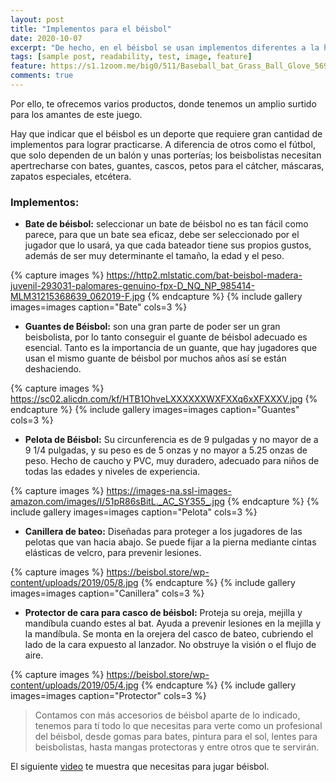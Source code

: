 ```yaml
---
layout: post
title: "Implementos para el béisbol"
date: 2020-10-07
excerpt: "De hecho, en el béisbol se usan implementos diferentes a la hora de actuar a la defensiva o a la ofensiva. Se trata de una gran cantidad de piezas que todo jugador debe poseer si desea disfrutar este juego y ser competitivo."
tags: [sample post, readability, test, image, feature]
feature: https://s1.1zoom.me/big0/511/Baseball_bat_Grass_Ball_Glove_569557_1280x853.jpg
comments: true
---
```


Por ello, te ofrecemos varios productos, donde tenemos un amplio surtido para los amantes de este juego.

Hay que indicar que el béisbol es un deporte que requiere gran cantidad de implementos para lograr practicarse. A diferencia de otros como el fútbol, que solo dependen de un balón y unas porterías; los beisbolistas necesitan apertrecharse con bates, guantes, cascos, petos para el cátcher, máscaras, zapatos especiales, etcétera.

### Implementos:

* **Bate de béisbol:** seleccionar un bate de béisbol no es tan fácil como parece, para que un bate sea eficaz, debe ser seleccionado por el jugador que lo usará, ya que cada bateador tiene sus propios gustos, además de ser muy determinante el tamaño, la edad y el peso.

{% capture images %} 
    https://http2.mlstatic.com/bat-beisbol-madera-juvenil-293031-palomares-genuino-fpx-D_NQ_NP_985414-MLM31215368639_062019-F.jpg 
{% endcapture %} {% include gallery images=images caption="Bate" cols=3 %}

* **Guantes de Béisbol:** son una gran parte de poder ser un gran beisbolista, por lo tanto conseguir el guante de béisbol adecuado es esencial.
Tanto es la importancia de un guante, que hay jugadores que usan el mismo guante de béisbol por muchos años así se están deshaciendo.

{% capture images %} 
    https://sc02.alicdn.com/kf/HTB1OhveLXXXXXXWXFXXq6xXFXXXV.jpg 
{% endcapture %} {% include gallery images=images caption="Guantes" cols=3 %}

* **Pelota de Béisbol:** Su circunferencia es de 9 pulgadas y no mayor de a 9 1/4 pulgadas, y su peso es de 5 onzas y no mayor a 5.25 onzas de peso. Hecho de caucho y PVC, muy duradero, adecuado para niños de todas las edades y niveles de experiencia.

{% capture images %} 
    https://images-na.ssl-images-amazon.com/images/I/51pR86sBitL._AC_SY355_.jpg 
{% endcapture %} {% include gallery images=images caption="Pelota" cols=3 %}

* **Canillera de bateo:** Diseñadas para proteger a los jugadores de las pelotas que van hacia abajo. Se puede fijar a la pierna mediante cintas elásticas de velcro, para prevenir lesiones.

{% capture images %} 
    https://beisbol.store/wp-content/uploads/2019/05/8.jpg 
{% endcapture %} {% include gallery images=images caption="Canillera" cols=3 %}

* **Protector de cara para casco de béisbol:** Proteja su oreja, mejilla y mandíbula cuando estes al bat. Ayuda a prevenir lesiones en la mejilla y la mandíbula.
Se monta en la orejera del casco de bateo, cubriendo el lado de la cara expuesto al lanzador. No obstruye la visión o el flujo de aire.

{% capture images %} 
    https://beisbol.store/wp-content/uploads/2019/05/4.jpg 
{% endcapture %} {% include gallery images=images caption="Protector" cols=3 %}

> Contamos con más accesorios de béisbol aparte de lo indicado, tenemos para tí todo lo que necesitas para verte como un profesional del béisbol, desde gomas para bates, pintura para el sol, lentes para beisbolistas, hasta mangas protectoras y entre otros que te servirán.

El siguiente [video](https://www.youtube.com/watch?v=_1KmD--HHYI) te muestra que necesitas para jugar béisbol.
